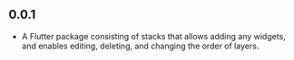## 0.0.1

* A Flutter package consisting of stacks that allows adding any widgets, and enables editing, deleting, and changing the order of layers.
